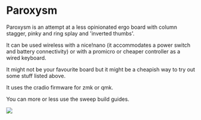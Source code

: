 # Paroxysm

Paroxysm is an attempt at a less opinionated ergo board with column stagger, pinky and ring splay and 'inverted thumbs'.

It can be used wireless with a nice!nano (it accommodates a power switch and battery connectivity) or with a promicro or cheaper controller as a wired keyboard.

It might not be your favourite board but it might be a cheapish way to try out some stuff listed above.

It uses the cradio firmware for zmk or qmk.

You can more or less use the sweep build guides. 

![](picture.png)
